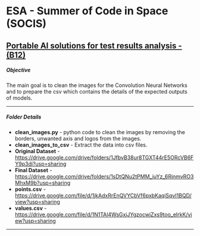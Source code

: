 # ESA - Summer of Code in Space (SOCIS)
## [Portable AI solutions for test results analysis - (B12)](https://socis.esa.int/projects/)



##### Objective

The main goal is to clean the images for the Convolution Neural Networks and to prepare the csv which contains the details of the expected outputs of models.


---

##### Folder Details


 
  * **clean_images.py** - python code to clean the images by removing the borders, unwanted axis and logos from the images.
  * **clean_images_to_csv** - Extract the data into csv files.
  * **Original Dataset** - https://drive.google.com/drive/folders/1JfbvB38ur8TGXT44rE5ORcVB6FY9p3dj?usp=sharing
  * **Final Dataset** - https://drive.google.com/drive/folders/1sDtQNu2tPMM_iuYz_6RinmvRO3MhxM9b?usp=sharing
  * **points.csv** - https://drive.google.com/file/d/1jkAdxRrEnQVYCbVf6pxbKaqiSqvI1BQD/view?usp=sharing
  * **values.csv** - https://drive.google.com/file/d/1N1TAl4WsGxjJYgzocwjZxs9too_eIrkK/view?usp=sharing
    
---
